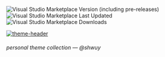 ![Visual Studio Marketplace Version (including pre-releases)](https://img.shields.io/visual-studio-marketplace/v/shwuy.zhxo-themes)
![Visual Studio Marketplace Last Updated](https://img.shields.io/visual-studio-marketplace/last-updated/shwuy.zhxo-themes)
![Visual Studio Marketplace Downloads](https://img.shields.io/visual-studio-marketplace/d/shwuy.zhxo-themes)

[![theme-header](https://github.com/notshwuy/.theme/assets/47329939/cbfc1fda-7785-4c01-bb1c-086052a3929b)](https://marketplace.visualstudio.com/items?itemName=shwuy.zhxo-themes)
  
<h6 align="left">personal theme collection — @shwuy</h6>
